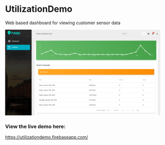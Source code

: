 # UtilizationDemo
Web based dashboard for viewing customer sensor data

![Image of Dshboard](./DashboardDemo.png)

### View the live demo here: 
https://utilizationdemo.firebaseapp.com/
